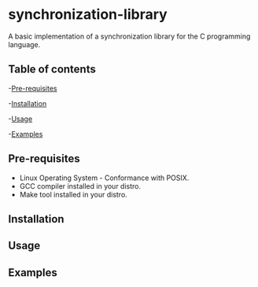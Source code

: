 # synchronization-library
A basic implementation of a synchronization library for the C programming language.

## Table of contents
-[Pre-requisites](#pre-requisites)

-[Installation](#installation)

-[Usage](#usage)

-[Examples](#examples)

## Pre-requisites
- Linux Operating System - Conformance with POSIX.
- GCC compiler installed in your distro.
- Make tool installed in your distro.

## Installation

## Usage

## Examples
